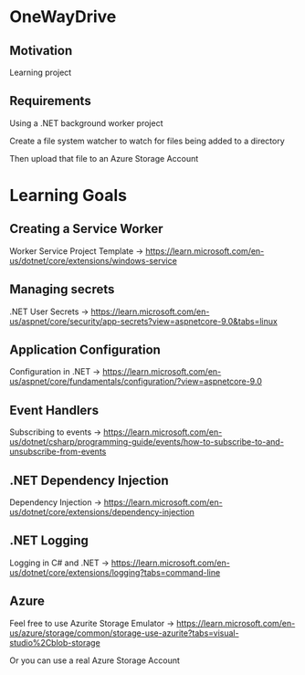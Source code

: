 # OneWayDrive

## Motivation

Learning project

## Requirements

Using a .NET background worker project

Create a file system watcher to watch for files being added to a directory

Then upload that file to an Azure Storage Account

# Learning Goals

## Creating a Service Worker

Worker Service Project Template -> https://learn.microsoft.com/en-us/dotnet/core/extensions/windows-service

## Managing secrets

.NET User Secrets -> https://learn.microsoft.com/en-us/aspnet/core/security/app-secrets?view=aspnetcore-9.0&tabs=linux

## Application Configuration

Configuration in .NET -> https://learn.microsoft.com/en-us/aspnet/core/fundamentals/configuration/?view=aspnetcore-9.0

## Event Handlers

Subscribing to events -> https://learn.microsoft.com/en-us/dotnet/csharp/programming-guide/events/how-to-subscribe-to-and-unsubscribe-from-events

## .NET Dependency Injection

Dependency Injection -> https://learn.microsoft.com/en-us/dotnet/core/extensions/dependency-injection

## .NET Logging

Logging in C# and .NET -> https://learn.microsoft.com/en-us/dotnet/core/extensions/logging?tabs=command-line

## Azure

Feel free to use Azurite Storage Emulator -> https://learn.microsoft.com/en-us/azure/storage/common/storage-use-azurite?tabs=visual-studio%2Cblob-storage

Or you can use a real Azure Storage Account
